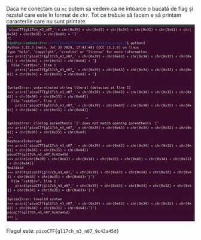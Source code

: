 Daca ne conectam cu `nc` putem sa vedem ca ne întoarce o bucată de flag și rezstul care este în format de `chr`. Tot ce trebuie să facem e să printam caracterile care nu sunt printate.
![alt text](image/glitch_cat.png)

Flagul este: `picoCTF{gl17ch_m3_n07_9c42a45d}`
